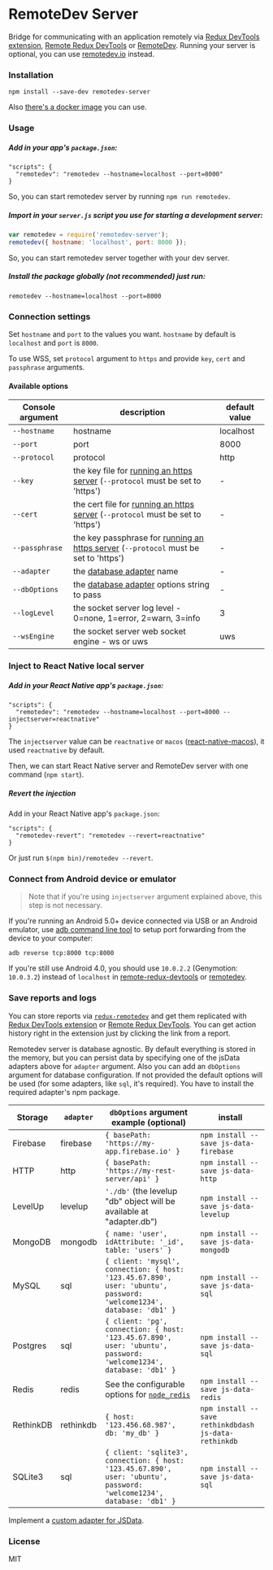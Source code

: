 RemoteDev Server
================

Bridge for communicating with an application remotely via [Redux DevTools extension](https://github.com/zalmoxisus/redux-devtools-extension), [Remote Redux DevTools](https://github.com/zalmoxisus/remote-redux-devtools) or [RemoteDev](https://github.com/zalmoxisus/remotedev). Running your server is optional, you can use [remotedev.io](https://remotedev.io) instead.

### Installation

```
npm install --save-dev remotedev-server
```

Also [there's a docker image](https://github.com/jhen0409/docker-remotedev-server) you can use.

### Usage

##### Add in your app's `package.json`:

```
"scripts": {
  "remotedev": "remotedev --hostname=localhost --port=8000"
}
```

So, you can start remotedev server by running `npm run remotedev`.

##### Import in your `server.js` script you use for starting a development server:

```js
var remotedev = require('remotedev-server');
remotedev({ hostname: 'localhost', port: 8000 });
```

So, you can start remotedev server together with your dev server.

##### Install the package globally (not recommended) just run:

```
remotedev --hostname=localhost --port=8000
```

### Connection settings

Set `hostname` and `port` to the values you want. `hostname` by default is `localhost` and `port` is `8000`.

To use WSS, set `protocol` argument to `https` and provide `key`, `cert` and `passphrase` arguments.


#### Available options

| Console argument | description                                                                                                                                             | default value |
| ---------------- | ------------------------------------------------------------------------------------------------------------------------------------------------------- | ------------- |
| `--hostname`     | hostname                                                                                                                                                | localhost     |
| `--port`         | port                                                                                                                                                    | 8000          |
| `--protocol`     | protocol                                                                                                                                                | http          |
| `--key`          | the key file for [running an https server](https://github.com/SocketCluster/socketcluster#using-over-https) (`--protocol` must be set to 'https')       | -             |
| `--cert`         | the cert file for [running an https server](https://github.com/SocketCluster/socketcluster#using-over-https) (`--protocol` must be set to 'https')      | -             |
| `--passphrase`   | the key passphrase for [running an https server](https://github.com/SocketCluster/socketcluster#using-over-https) (`--protocol` must be set to 'https') | -             |
| `--adapter`      | the [database adapter](https://github.com/zalmoxisus/remotedev-server#save-reports-and-logs) name                                                       | -             |
| `--dbOptions`    | the [database adapter](https://github.com/zalmoxisus/remotedev-server#save-reports-and-logs) options string to pass                                     | -             |
| `--logLevel`     | the socket server log level - 0=none, 1=error, 2=warn, 3=info                                                                                           | 3             |
| `--wsEngine`     | the socket server web socket engine - ws or uws                                                                                                         | uws           |

### Inject to React Native local server

##### Add in your React Native app's `package.json`:

```
"scripts": {
  "remotedev": "remotedev --hostname=localhost --port=8000 --injectserver=reactnative"
}
```

The `injectserver` value can be `reactnative` or `macos` ([react-native-macos](https://github.com/ptmt/react-native-macos)), it used `reactnative` by default.

Then, we can start React Native server and RemoteDev server with one command (`npm start`).

##### Revert the injection

Add in your React Native app's `package.json`:

```
"scripts": {
  "remotedev-revert": "remotedev --revert=reactnative"
}
```

Or just run `$(npm bin)/remotedev --revert`.

### Connect from Android device or emulator

> Note that if you're using `injectserver` argument explained above, this step is not necessary. 

If you're running an Android 5.0+ device connected via USB or an Android emulator, use [adb command line tool](http://developer.android.com/tools/help/adb.html) to setup port forwarding from the device to your computer:

```
adb reverse tcp:8000 tcp:8000
```

If you're still use Android 4.0, you should use `10.0.2.2` (Genymotion: `10.0.3.2`) instead of `localhost` in [remote-redux-devtools](https://github.com/zalmoxisus/remote-redux-devtools#storeconfigurestorejs) or [remotedev](https://github.com/zalmoxisus/remotedev#usage).

### Save reports and logs

You can store reports via [`redux-remotedev`](https://github.com/zalmoxisus/redux-remotedev) and get them replicated with [Redux DevTools extension](https://github.com/zalmoxisus/redux-devtools-extension) or [Remote Redux DevTools](https://github.com/zalmoxisus/remote-redux-devtools). You can get action history right in the extension just by clicking the link from a report.

Remotedev server is database agnostic. By default everything is stored in the memory, but you can persist data by specifying one of the jsData adapters above for `adapter` argument. Also you can add an `dbOptions` argument for database configuration. If not provided the default options will be used (for some adapters, like `sql`, it's required). You have to install the required adapter's npm package.

| Storage   | `adapter` | `dbOptions` argument example (optional)                                                                                | install                                              |
| --------- | --------- | ---------------------------------------------------------------------------------------------------------------------- | ---------------------------------------------------- |
| Firebase  | firebase  | `{ basePath: 'https://my-app.firebase.io' }`                                                                           | `npm install --save js-data-firebase`                |
| HTTP      | http      | `{ basePath: 'https://my-rest-server/api' }`                                                                           | `npm install --save js-data-http`                    |
| LevelUp   | levelup   | `'./db'` (the levelup "db" object will be available at "adapter.db")                                                   | `npm install --save js-data-levelup`                 |
| MongoDB   | mongodb   | `{ name: 'user', idAttribute: '_id', table: 'users' }`                                                                 | `npm install --save js-data-mongodb`                 |
| MySQL     | sql       | `{ client: 'mysql', connection: { host: '123.45.67.890', user: 'ubuntu', password: 'welcome1234', database: 'db1' }`   | `npm install --save js-data-sql`                     |
| Postgres  | sql       | `{ client: 'pg', connection: { host: '123.45.67.890', user: 'ubuntu', password: 'welcome1234', database: 'db1' }`      | `npm install --save js-data-sql`                     |
| Redis     | redis     | See the configurable options for [`node_redis`](https://github.com/NodeRedis/node_redis)                               | `npm install --save js-data-redis`                   |
| RethinkDB | rethinkdb | `{ host: '123.456.68.987', db: 'my_db' }`                                                                              | `npm install --save rethinkdbdash js-data-rethinkdb` |
| SQLite3   | sql       | `{ client: 'sqlite3', connection: { host: '123.45.67.890', user: 'ubuntu', password: 'welcome1234', database: 'db1' }` | `npm install --save js-data-sql`                     |

Implement a [custom adapter for JSData](http://www.js-data.io/docs/working-with-adapters#custom-adapters).

### License 

MIT
